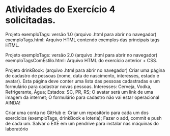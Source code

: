 # Atividades do Exercício 4 solicitadas.

Projeto exemploTags: versão 1.0 (arquivo .html para abrir no navegador)
exemploTags.html: Arquivo HTML contendo exemplos das principais tags HTML.


Projeto exemploTags: versão 2.0 (arquivo .html para abrir no navegador)
exemploTagsComEstilo.html: Arquivo HTML do exercício anterior + CSS.


Projeto drinkBook: (arquivo .html para abrir no navegador)
Criar uma página de cadastro de pessoas (nome, data de nascimento, interesses, estado e avatar). Esta página deve conter uma lista das pessoas cadastradas e um formulário para cadastrar novas pessoas.
Interesses: Cerveja, Vodka, Refrigerante, Água;
Estados: SC, PR, RS;
O avatar será um link de uma imagem da internet;
O formulário para cadastro não vai estar operacional AINDA!


Criar uma conta no GitHub e:
Criar um repositório para cada um dos exercícios (exemploTags, drinkBook e loteria);
Fazer o add, commit e push de cada um.
Salvar o EXE em um pendrive para instalar nas máquinas do laboratório
